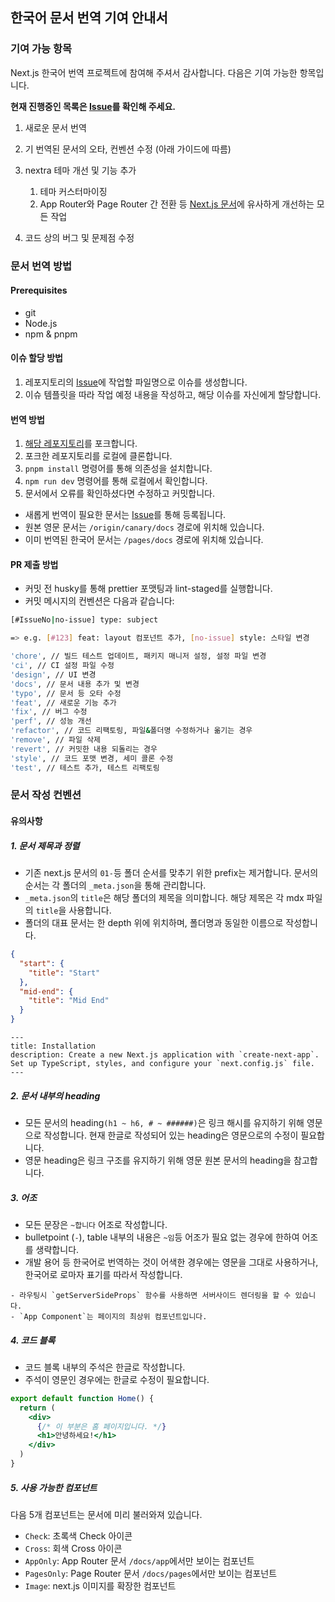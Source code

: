 ## 한국어 문서 번역 기여 안내서

### 기여 가능 항목

Next.js 한국어 번역 프로젝트에 참여해 주셔서 감사합니다. 다음은 기여 가능한 항목입니다.

**현재 진행중인 목록은 [Issue](https://github.com/luciancah/nextjs-ko/issues)를 확인해 주세요.**

1. 새로운 문서 번역
2. 기 번역된 문서의 오타, 컨벤션 수정 (아래 가이드에 따름)
3. nextra 테마 개선 및 기능 추가

   1. 테마 커스터마이징
   2. App Router와 Page Router 간 전환 등 [Next.js 문서](https://nextjs.org/docs)에 유사하게 개선하는 모든 작업

4. 코드 상의 버그 및 문제점 수정

### 문서 번역 방법

#### Prerequisites

- git
- Node.js
- npm & pnpm

#### 이슈 할당 방법

1. 레포지토리의 [Issue](https://github.com/luciancah/nextjs-ko)에 작업할 파일명으로 이슈를 생성합니다.
2. 이슈 템플릿을 따라 작업 예정 내용을 작성하고, 해당 이슈를 자신에게 할당합니다.

#### 번역 방법

1. [해당 레포지토리](https://github.com/luciancah/nextjs-ko)를 포크합니다.
2. 포크한 레포지토리를 로컬에 클론합니다.
3. `pnpm install` 명령어를 통해 의존성을 설치합니다.
4. `npm run dev` 명령어를 통해 로컬에서 확인합니다.
5. 문서에서 오류를 확인하셨다면 수정하고 커밋합니다.

- 새롭게 번역이 필요한 문서는 [Issue](https://github.com/luciancah/nextjs-ko/issues)를 통해 등록됩니다.
- 원본 영문 문서는 `/origin/canary/docs` 경로에 위치해 있습니다.
- 이미 번역된 한국어 문서는 `/pages/docs` 경로에 위치해 있습니다.

#### PR 제출 방법

- 커밋 전 husky를 통해 prettier 포맷팅과 lint-staged를 실행합니다.
- 커밋 메시지의 컨벤션은 다음과 같습니다:

```bash
[#IssueNo|no-issue] type: subject

=> e.g. [#123] feat: layout 컴포넌트 추가, [no-issue] style: 스타일 변경

'chore', // 빌드 테스트 업데이트, 패키지 매니저 설정, 설정 파일 변경
'ci', // CI 설정 파일 수정
'design', // UI 변경
'docs', // 문서 내용 추가 및 변경
'typo', // 문서 등 오타 수정
'feat', // 새로운 기능 추가
'fix', // 버그 수정
'perf', // 성능 개선
'refactor', // 코드 리팩토링, 파일&폴더명 수정하거나 옮기는 경우
'remove', // 파일 삭제
'revert', // 커밋한 내용 되돌리는 경우
'style', // 코드 포맷 변경, 세미 콜론 수정
'test', // 테스트 추가, 테스트 리팩토링
```

### 문서 작성 컨벤션

#### 유의사항

##### 1. 문서 제목과 정렬

- 기존 next.js 문서의 `01-`등 폴더 순서를 맞추기 위한 prefix는 제거합니다. 문서의 순서는 각 폴더의 `_meta.json`을 통해 관리합니다.
- `_meta.json`의 `title`은 해당 폴더의 제목을 의미합니다. 해당 제목은 각 mdx 파일의 `title`을 사용합니다.
- 폴더의 대표 문서는 한 depth 위에 위치하며, 폴더명과 동일한 이름으로 작성합니다.

```json filename="_meta.json"
{
  "start": {
    "title": "Start"
  },
  "mid-end": {
    "title": "Mid End"
  }
}
```

```mdx filename="installation.mdx"
---
title: Installation
description: Create a new Next.js application with `create-next-app`. Set up TypeScript, styles, and configure your `next.config.js` file.
---
```

##### 2. 문서 내부의 heading

- 모든 문서의 heading`(h1 ~ h6, # ~ ######)`은 링크 해시를 유지하기 위해 영문으로 작성합니다. 현재 한글로 작성되어 있는 heading은 영문으로의 수정이 필요합니다.
- 영문 heading은 링크 구조를 유지하기 위해 영문 원본 문서의 heading을 참고합니다.

##### 3. 어조

- 모든 문장은 `~합니다` 어조로 작성합니다.
- bulletpoint (`-`), table 내부의 내용은 `~임`등 어조가 필요 없는 경우에 한하여 어조를 생략합니다.
- 개발 용어 등 한국어로 번역하는 것이 어색한 경우에는 영문을 그대로 사용하거나, 한국어로 로마자 표기를 따라서 작성합니다.

```mdx filename="example.mdx"
- 라우팅시 `getServerSideProps` 함수를 사용하면 서버사이드 렌더링을 할 수 있습니다.
- `App Component`는 페이지의 최상위 컴포넌트입니다.
```

##### 4. 코드 블록

- 코드 블록 내부의 주석은 한글로 작성합니다.
- 주석이 영문인 경우에는 한글로 수정이 필요합니다.

```jsx filename="pages/index.js"
export default function Home() {
  return (
    <div>
      {/* 이 부분은 홈 페이지입니다. */}
      <h1>안녕하세요!</h1>
    </div>
  )
}
```

##### 5. 사용 가능한 컴포넌트

다음 5개 컴포넌트는 문서에 미리 불러와져 있습니다.

- `Check`: 초록색 Check 아이콘 <Check />
- `Cross`: 회색 Cross 아이콘 <Cross />
- `AppOnly`: App Router 문서 `/docs/app`에서만 보이는 컴포넌트
- `PagesOnly`: Page Router 문서 `/docs/pages`에서만 보이는 컴포넌트
- `Image`: next.js 이미지를 확장한 컴포넌트
